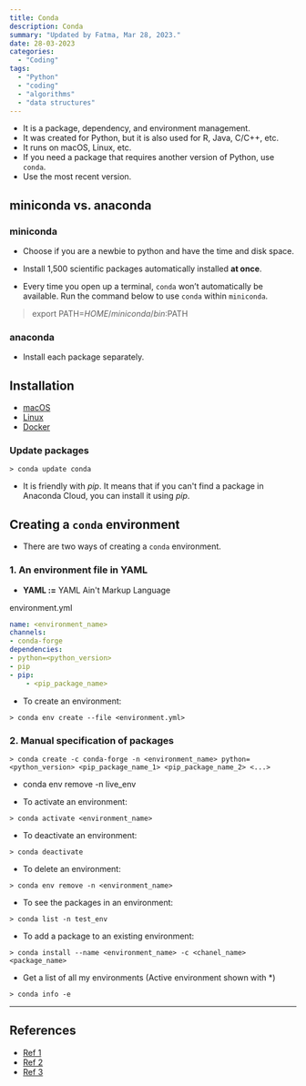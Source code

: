 ```yaml
---
title: Conda
description: Conda
summary: "Updated by Fatma, Mar 28, 2023."
date: 28-03-2023
categories:
  - "Coding"
tags:
  - "Python"
  - "coding"
  - "algorithms"
  - "data structures"
---
```


- It is a package, dependency, and environment management.
- It was created for Python, but it is also used for R, Java, C/C++, etc.
- It runs on macOS, Linux, etc.
- If you need a package that requires another version of Python, use `conda`.
- Use the most recent version.

## miniconda vs. anaconda

### miniconda

- Choose if you are a newbie to python and have the time and disk space.

- Install 1,500 scientific packages automatically installed __at once__.

- Every time you open up a terminal, `conda` won’t automatically be available. Run the command below to use `conda` within `miniconda`.

> export PATH=$HOME/miniconda/bin:$PATH

### anaconda

- Install each package separately.

## Installation

- [macOS](https://docs.anaconda.com/anaconda/install/mac-os/)
- [Linux](https://docs.anaconda.com/anaconda/install/linux/)
- [Docker](https://hub.docker.com/u/continuumio)

### Update packages

`> conda update conda`

- It is friendly with _pip_. It means that if you can't find a package in Anaconda Cloud, you can install it using _pip_.

## Creating a `conda` environment

- There are two ways of creating a `conda` environment.

### 1. An environment file in YAML

- __YAML :=__ YAML Ain't Markup Language

environment.yml

```yaml
name: <environment_name>
channels:
- conda-forge
dependencies:
- python=<python_version>
- pip
- pip:
    - <pip_package_name>
```

- To create an environment:

`> conda env create --file <environment.yml>`

### 2. Manual specification of packages

`> conda create -c conda-forge -n <environment_name> python=<python_version> <pip_package_name_1> <pip_package_name_2> <...>`

- conda env remove -n live_env

- To activate an environment:

`> conda activate <environment_name>`

- To deactivate an environment:

`> conda deactivate`

- To delete an environment:

`> conda env remove -n <environment_name>`

- To see the packages in an environment:

`> conda list -n test_env`

- To add a package to an existing environment:

`> conda install --name <environment_name> -c <chanel_name> <package_name>`

- Get a list of all my environments (Active environment shown with *)

`> conda info -e`

---

## References

- [Ref 1](https://conda.io/en/latest/)
- [Ref 2](https://docs.conda.io/projects/conda/en/latest/user-guide/install/macos.html)
- [Ref 3](https://geohackweek.github.io/Introductory/01-conda-tutorial/)
